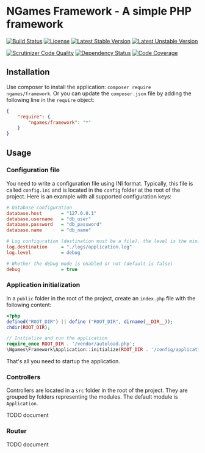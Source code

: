 # NGames Framework - A simple PHP framework
[![Build Status](https://travis-ci.org/nbraquart/ngames-framework.svg?branch=master)](https://travis-ci.org/nbraquart/ngames-framework)
[![License](https://poser.pugx.org/ngames/framework/license.png)](https://packagist.org/packages/ngames/framework)
[![Latest Stable Version](https://poser.pugx.org/ngames/framework/v/stable)](https://packagist.org/packages/ngames/framework)
[![Latest Unstable Version](https://poser.pugx.org/ngames/framework/v/unstable)](https://packagist.org/packages/ngames/framework)

[![Scrutinizer Code Quality](https://scrutinizer-ci.com/g/nbraquart/ngames-framework/badges/quality-score.png?b=master)](https://scrutinizer-ci.com/g/nbraquart/ngames-framework/?branch=master)
[![Dependency Status](https://www.versioneye.com/user/projects/57a6665e0f6400003353f33b/badge.svg?style=flat-square)](https://www.versioneye.com/user/projects/57a6665e0f6400003353f33b)
[![Code Coverage](https://scrutinizer-ci.com/g/nbraquart/ngames-framework/badges/coverage.png?b=master)](https://scrutinizer-ci.com/g/nbraquart/ngames-framework/?branch=master)

## Installation
Use composer to install the application: `composer require ngames/framework`. Or you can update the `composer.json` file by adding the following line in the `require` object:

```json
{
    "require": {
        "ngames/framework": "*"
    }
}
```

## Usage
### Configuration file
You need to write a configuration file using INI format. Typically, this file is called `config.ini` and is located in the `config` folder at the root of the project. Here is an example with all supported configuration keys:

```ini
# Database configuration
database.host       = "127.0.0.1"
database.username   = "db_user"
database.password   = "db_password"
database.name       = "db_name"

# Log configuration (destination must be a file), the level is the minimum level for logging messages
log.destination     = "./logs/application.log"
log.level           = debug

# Whether the debug mode is enabled or not (default is false)
debug               = true
```

### Application initialization
In a `public` folder in the root of the project, create an `index.php` file with the following content:

```php
<?php
defined("ROOT_DIR") || define ("ROOT_DIR", dirname(__DIR__));
chdir(ROOT_DIR);

// Initialize and run the application
require_once ROOT_DIR . '/vendor/autoload.php';
\Ngames\Framework\Application::initialize(ROOT_DIR . '/config/application.ini')->run();
```

That's all you need to startup the application.

### Controllers
Controllers are located in a `src` folder in the root of the project. They are grouped by folders representing the modules. The default module is `Application`.

TODO document

### Router
TODO document